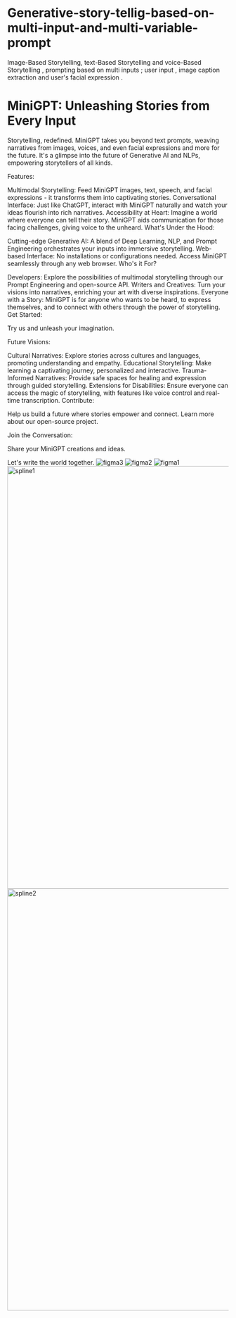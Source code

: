 # Generative-story-tellig-based-on-multi-input-and-multi-variable-prompt
Image-Based Storytelling, text-Based Storytelling and voice-Based Storytelling , prompting based on multi inputs ; user input , image caption extraction and user's facial expression .

# MiniGPT: Unleashing Stories from Every Input

Storytelling, redefined. MiniGPT takes you beyond text prompts, weaving narratives from images, voices, and even facial expressions and more for the future. It's a glimpse into the future of Generative AI and NLPs, empowering storytellers of all kinds.

Features:

Multimodal Storytelling: Feed MiniGPT images, text, speech, and facial expressions - it transforms them into captivating stories.
Conversational Interface: Just like ChatGPT, interact with MiniGPT naturally and watch your ideas flourish into rich narratives.
Accessibility at Heart: Imagine a world where everyone can tell their story. MiniGPT aids communication for those facing challenges, giving voice to the unheard.
What's Under the Hood:

Cutting-edge Generative AI: A blend of Deep Learning, NLP, and Prompt Engineering orchestrates your inputs into immersive storytelling.
Web-based Interface: No installations or configurations needed. Access MiniGPT seamlessly through any web browser.
Who's it For?

Developers: Explore the possibilities of multimodal storytelling through our Prompt Engineering and open-source API.
Writers and Creatives: Turn your visions into narratives, enriching your art with diverse inspirations.
Everyone with a Story: MiniGPT is for anyone who wants to be heard, to express themselves, and to connect with others through the power of storytelling.
Get Started:

Try us and unleash your imagination.

Future Visions:

Cultural Narratives: Explore stories across cultures and languages, promoting understanding and empathy.
Educational Storytelling: Make learning a captivating journey, personalized and interactive.
Trauma-Informed Narratives: Provide safe spaces for healing and expression through guided storytelling.
Extensions for Disabilities: Ensure everyone can access the magic of storytelling, with features like voice control and real-time transcription.
Contribute:

Help us build a future where stories empower and connect. Learn more about our open-source project.

Join the Conversation:

Share your MiniGPT creations and ideas.

Let's write the world together.
![figma3](https://github.com/sonnydz/Generative-story-tellig-based-on-multi-input-and-multi-variable-prompt/assets/94638007/2c053619-1a07-42b8-aaf6-e6a8c79ec5f2)
![figma2](https://github.com/sonnydz/Generative-story-tellig-based-on-multi-input-and-multi-variable-prompt/assets/94638007/87ae9b9c-8201-4d36-a32a-107810414f37)
![figma1](https://github.com/sonnydz/Generative-story-tellig-based-on-multi-input-and-multi-variable-prompt/assets/94638007/a868731b-1eba-434a-b784-a0ad9e875931)
<img width="960" alt="spline1" src="https://github.com/sonnydz/Generative-story-tellig-based-on-multi-input-and-multi-variable-prompt/assets/94638007/4796b765-48f2-4aa5-b706-d1ff30b59259">
<img width="959" alt="spline2" src="https://github.com/sonnydz/Generative-story-tellig-based-on-multi-input-and-multi-variable-prompt/assets/94638007/436860f5-8e94-4283-bd92-eb4b7cc26629">

